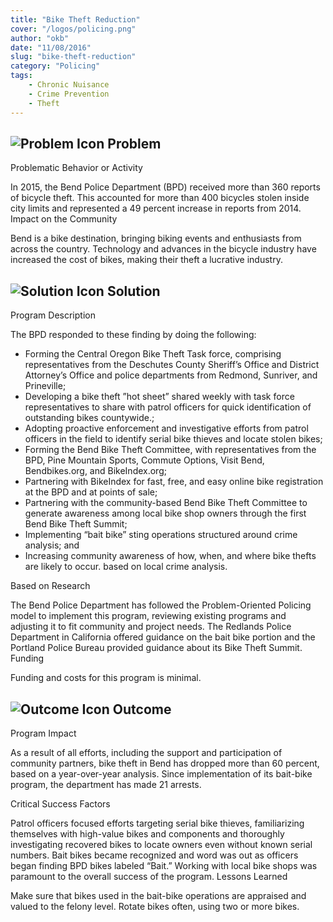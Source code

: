 ```yaml
---
title: "Bike Theft Reduction"
cover: "/logos/policing.png"
author: "okb"
date: "11/08/2016"
slug: "bike-theft-reduction"
category: "Policing"
tags:
    - Chronic Nuisance
    - Crime Prevention
    - Theft
---
```


## ![Problem Icon](https://github.com/google/material-design-icons/raw/master/alert/1x_web/ic_error_outline_black_48dp.png "Problem") Problem
Problematic Behavior or Activity

In 2015, the Bend Police Department (BPD) received more than 360 reports of bicycle theft. This accounted for more than 400 bicycles stolen inside city limits and represented a 49 percent increase in reports from 2014.
Impact on the Community

Bend is a bike destination, bringing biking events and enthusiasts from across the country. Technology and advances in the bicycle industry have increased the cost of bikes, making their theft a lucrative industry.
## ![Solution Icon](https://github.com/google/material-design-icons/raw/master/action/1x_web/ic_lightbulb_outline_black_48dp.png "Solution") Solution
Program Description

The BPD responded to these finding by doing the following:

   - Forming the Central Oregon Bike Theft Task force, comprising representatives from the Deschutes County Sheriff’s Office and District Attorney’s Office and police departments from Redmond, Sunriver, and Prineville;
   - Developing a bike theft ”hot sheet” shared weekly with task force representatives to share with patrol officers for quick identification of outstanding bikes countywide.;
   - Adopting proactive enforcement and investigative efforts from patrol officers in the field to identify serial bike thieves and locate stolen bikes;
   - Forming the Bend Bike Theft Committee, with representatives from the BPD, Pine Mountain Sports, Commute Options, Visit Bend, Bendbikes.org, and BikeIndex.org;
   - Partnering with BikeIndex for fast, free, and easy online bike registration at the BPD and at points of sale;
   - Partnering with the community-based Bend Bike Theft Committee to generate awareness among local bike shop owners through the first Bend Bike Theft Summit;
   - Implementing “bait bike” sting operations structured around crime analysis; and
   - Increasing community awareness of how, when, and where bike thefts are likely to occur. based on local crime analysis.

Based on Research

The Bend Police Department has followed the Problem-Oriented Policing model to implement this program, reviewing existing programs and adjusting it to fit community and project needs. The Redlands Police Department in California offered guidance on the bait bike portion and the Portland Police Bureau provided guidance about its Bike Theft Summit.
Funding

Funding and costs for this program is minimal.
## ![Outcome Icon](https://github.com/google/material-design-icons/raw/master/action/1x_web/ic_view_list_black_48dp.png "Outcome") Outcome
Program Impact

As a result of all efforts, including the support and participation of community partners, bike theft in Bend has dropped more than 60 percent, based on a year-over-year analysis. Since implementation of its bait-bike program, the department has made 21 arrests.

Critical Success Factors

Patrol officers focused efforts targeting serial bike thieves, familiarizing themselves with high-value bikes and components and thoroughly investigating recovered bikes to locate owners even without known serial numbers. Bait bikes became recognized and word was out as officers began finding BPD bikes labeled “Bait.” Working with local bike shops was paramount to the overall success of the program.
Lessons Learned

Make sure that bikes used in the bait-bike operations are appraised and valued to the felony level. Rotate bikes often, using two or more bikes.